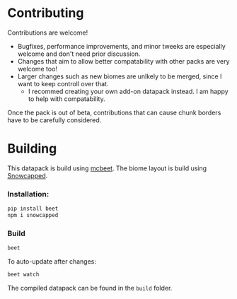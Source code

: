# Contributing

Contributions are welcome!
- Bugfixes, performance improvements, and minor tweeks are especially welcome and don't need prior discussion.
- Changes that aim to allow better compatability with other packs are very welcome too!
- Larger changes such as new biomes are unlkely to be merged, since I want to keep controll over that.
    - I recommed creating your own add-on datapack instead. I am happy to help with compatability. 
    
Once the pack is out of beta, contributions that can cause chunk borders have to be carefully considered.


# Building
This datapack is build using [mcbeet](https://mcbeet.dev). The biome layout is build using [Snowcapped](https://github.com/jacobsjo/snowcapped).

### Installation:
```bash
pip install beet
npm i snowcapped
```

### Build
```bash
beet
```

To auto-update after changes:
```bash
beet watch
```

The compiled datapack can be found in the `build` folder.